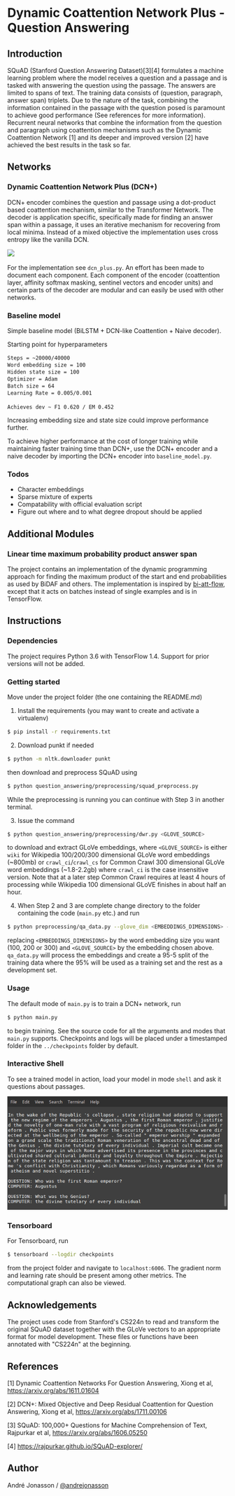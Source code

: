 Dynamic Coattention Network Plus - Question Answering
=====================================================

## Introduction

SQuAD (Stanford Question Answering Dataset)[3][4] formulates a machine learning problem where the model receives a question and a passage and is tasked with answering the question using the passage. The answers are limited to spans of text. The training data consists of (question, paragraph, answer span) triplets. Due to the nature of the task, combining the information contained in the passage with the question posed is paramount to achieve good performance (See references for more information). Recurrent neural networks that combine the information from the question and paragraph using coattention mechanisms such as the Dynamic Coattention Network [1] and its deeper and improved version [2] have achieved the best results in the task so far.

## Networks

### Dynamic Coattention Network Plus (DCN+)

DCN+ encoder combines the question and passage using a dot-product based coattention mechanism, similar to the Transformer Network. The decoder is application specific, specifically made for finding an answer span within a passage, it uses an iterative mechanism for recovering from local minima. Instead of a mixed objective the implementation uses cross entropy like the vanilla DCN.

<img src="encoder.png">

For the implementation see `dcn_plus.py`. An effort has been made to document each component. Each component of the encoder (coattention layer, affinity softmax masking, sentinel vectors and encoder units) and certain parts of the decoder are modular and can easily be used with other networks.

### Baseline model
Simple baseline model (BiLSTM + DCN-like Coattention + Naive decoder).

Starting point for hyperparameters
```
Steps = ~20000/40000
Word embedding size = 100
Hidden state size = 100
Optimizer = Adam
Batch size = 64
Learning Rate = 0.005/0.001

Achieves dev ~ F1 0.620 / EM 0.452
```
Increasing embedding size and state size could improve performance further.

To achieve higher performance at the cost of longer training while maintaining faster training time than DCN+, use the DCN+ encoder and a naive decoder by importing the DCN+ encoder into `baseline_model.py`.

### Todos
- Character embeddings
- Sparse mixture of experts
- Compatability with official evaluation script
- Figure out where and to what degree dropout should be applied

## Additional Modules

### Linear time maximum probability product answer span
The project contains an implementation of the dynamic programming approach for finding the maximum product of the start and end probabilities as used by BiDAF and others. The implementation is inspired by [bi-att-flow](https://github.com/allenai/bi-att-flow/blob/master/basic_cnn/evaluator.py), except that it acts on batches instead of single examples and is in TensorFlow.

## Instructions

### Dependencies

The project requires Python 3.6 with TensorFlow 1.4. Support for prior versions will not be added.

### Getting started

Move under the project folder (the one containing the README.md)

1. Install the requirements (you may want to create and activate a virtualenv)
``` sh
$ pip install -r requirements.txt
```

2. Download punkt if needed
``` sh
$ python -m nltk.downloader punkt
```
then download and preprocess SQuAD using
``` sh
$ python question_answering/preprocessing/squad_preprocess.py
```
While the preprocessing is running you can continue with Step 3 in another terminal. 

3. Issue the command
``` sh
$ python question_answering/preprocessing/dwr.py <GLOVE_SOURCE>
```
to download and extract GLoVe embeddings, where `<GLOVE_SOURCE>` is either `wiki` for Wikipedia 100/200/300 dimensional GLoVe word embeddings (~800mb) or `crawl_ci`/`crawl_cs` for Common Crawl 300 dimensional GLoVe word embeddings (~1.8-2.2gb) where `crawl_ci` is the case insensitive version. Note that at a later step Common Crawl requires at least 4 hours of processing while Wikipedia 100 dimensional GLoVE finishes in about half an hour.

4. When Step 2 and 3 are complete change directory to the folder containing the code (`main.py` etc.) and run
``` sh
$ python preprocessing/qa_data.py --glove_dim <EMBEDDINGS_DIMENSIONS> --glove_source <GLOVE_SOURCE>
```
replacing `<EMBEDDINGS_DIMENSIONS>` by the word embedding size you want (100, 200 or 300) and `<GLOVE_SOURCE>` by the embedding chosen above. `qa_data.py` will process the embeddings and create a 95-5 split of the training data where the 95% will be used as a training set and the rest as a development set.

### Usage

The default mode of `main.py` is to train a DCN+ network, run
``` sh
$ python main.py
```
to begin training. See the source code for all the arguments and modes that `main.py` supports. Checkpoints and logs will be placed under a timestamped folder in the `../checkpoints` folder by default. 

### Interactive Shell

To see a trained model in action, load your model in mode `shell` and ask it questions about passages. 

<img src="shell.png">

### Tensorboard
For Tensorboard, run
``` sh
$ tensorboard --logdir checkpoints
```
from the project folder and navigate to `localhost:6006`. The gradient norm and learning rate should be present among other metrics. The computational graph can also be viewed.

## Acknowledgements

The project uses code from Stanford's CS224n to read and transform the original SQuAD dataset together with the GLoVe vectors to an appropriate format for model development. These files or functions have been annotated with "CS224n" at the beginning.

## References

[1] Dynamic Coattention Networks For Question Answering, Xiong et al, https://arxiv.org/abs/1611.01604

[2] DCN+: Mixed Objective and Deep Residual Coattention for Question Answering, Xiong et al, https://arxiv.org/abs/1711.00106

[3] SQuAD: 100,000+ Questions for Machine Comprehension of Text, Rajpurkar et al, https://arxiv.org/abs/1606.05250

[4] https://rajpurkar.github.io/SQuAD-explorer/

## Author
André Jonasson / [@andrejonasson](https://github.com/andrejonasson)